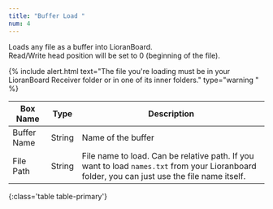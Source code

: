```yaml
---
title: "Buffer Load "
num: 4
---
```


Loads any file as a buffer into LioranBoard.\
 Read/Write head position will be set to 0 (beginning of the file).

{% include alert.html text="The file you're loading must be in your LioranBoard Receiver folder or in one of its inner folders." type="warning
" %} 

| Box Name | Type | Description | 
|-------|--------|--------
|Buffer Name	|String	| Name of the buffer
|File Path	|String	| File name to load. Can be relative path. If you want to load `names.txt` from your Lioranboard folder, you can just use the file name itself. 
{:class='table table-primary'}









